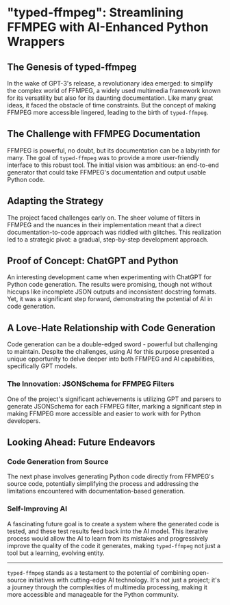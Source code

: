# "typed-ffmpeg": Streamlining FFMPEG with AI-Enhanced Python Wrappers

## The Genesis of typed-ffmpeg

In the wake of GPT-3's release, a revolutionary idea emerged: to simplify the complex world of FFMPEG, a widely used multimedia framework known for its versatility but also for its daunting documentation. Like many great ideas, it faced the obstacle of time constraints. But the concept of making FFMPEG more accessible lingered, leading to the birth of `typed-ffmpeg`.

## The Challenge with FFMPEG Documentation

FFMPEG is powerful, no doubt, but its documentation can be a labyrinth for many. The goal of `typed-ffmpeg` was to provide a more user-friendly interface to this robust tool. The initial vision was ambitious: an end-to-end generator that could take FFMPEG's documentation and output usable Python code.

## Adapting the Strategy

The project faced challenges early on. The sheer volume of filters in FFMPEG and the nuances in their implementation meant that a direct documentation-to-code approach was riddled with glitches. This realization led to a strategic pivot: a gradual, step-by-step development approach.

## Proof of Concept: ChatGPT and Python

An interesting development came when experimenting with ChatGPT for Python code generation. The results were promising, though not without hiccups like incomplete JSON outputs and inconsistent docstring formats. Yet, it was a significant step forward, demonstrating the potential of AI in code generation.

## A Love-Hate Relationship with Code Generation

Code generation can be a double-edged sword - powerful but challenging to maintain. Despite the challenges, using AI for this purpose presented a unique opportunity to delve deeper into both FFMPEG and AI capabilities, specifically GPT models.

### The Innovation: JSONSchema for FFMPEG Filters

One of the project's significant achievements is utilizing GPT and parsers to generate JSONSchema for each FFMPEG filter, marking a significant step in making FFMPEG more accessible and easier to work with for Python developers.

## Looking Ahead: Future Endeavors

### Code Generation from Source

The next phase involves generating Python code directly from FFMPEG's source code, potentially simplifying the process and addressing the limitations encountered with documentation-based generation.

### Self-Improving AI

A fascinating future goal is to create a system where the generated code is tested, and these test results feed back into the AI model. This iterative process would allow the AI to learn from its mistakes and progressively improve the quality of the code it generates, making `typed-ffmpeg` not just a tool but a learning, evolving entity.

---

`typed-ffmpeg` stands as a testament to the potential of combining open-source initiatives with cutting-edge AI technology. It's not just a project; it's a journey through the complexities of multimedia processing, making it more accessible and manageable for the Python community.
